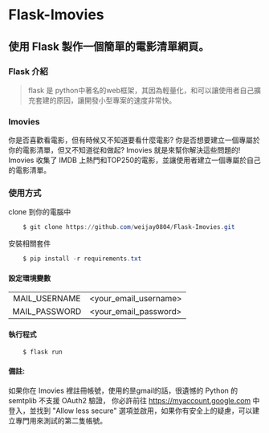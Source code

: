 # Flask-Imovies
## 使用 Flask 製作一個簡單的電影清單網頁。


### Flask 介紹
> flask 是 python中著名的web框架，其因為輕量化，和可以讓使用者自己擴充套建的原因，讓開發小型專案的速度非常快。

### Imovies
你是否喜歡看電影，但有時候又不知道要看什麼電影?
你是否想要建立一個專屬於你的電影清單，但又不知道從和做起?
Imovies 就是來幫你解決這些問題的!
Imovies 收集了 IMDB 上熱門和TOP250的電影，並讓使用者建立一個專屬於自己的電影清單。


### 使用方式
clone 到你的電腦中 
```powershell
    $ git clone https://github.com/weijay0804/Flask-Imovies.git
```

安裝相關套件
```powershell
    $ pip install -r requirements.txt
```

#### 設定環境變數
|||
| :------------: | :---------------: |
| MAIL_USERNAME | <your_email_username> |
| MAIL_PASSWORD      | <your_email_password> |

#### 執行程式
``` powershell
    $ flask run
```

#### 備註:
如果你在 Imovies 裡註冊帳號，使用的昰gmail的話，很遺憾的 Python 的 semtplib 不支援 OAuth2 驗證，
你必許前往 <https://myaccount.google.com> 中登入，並找到 "Allow less secure" 選項並啟用，如果你有安全上的疑慮，可以建立專門用來測試的第二隻帳號。





    
